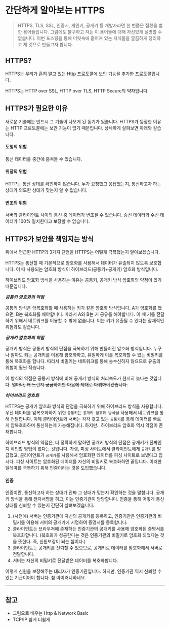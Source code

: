 # 간단하게 알아보는 HTTPS

> HTTPS, TLS, SSL, 인증서, 개인키, 공개키 등 개발자라면 한 번쯤은 접했을 법한 용어들입니다. 그럼에도 불구하고 저는 이 용어들에 대해 자신있게 설명할 수 없습니다. 이번 포스팅을 통해 머릿속에 흩어져 있는 지식들을 깔끔하게 정리하고 제 것으로 만들고자 합니다.


## HTTPS?
HTTPS는 우리가 흔히 알고 있는 Http 프로토콜에 보안 기능을 추가한 프로토콜입니다.

HTTPS는 HTTP over SSL, HTTP over TLS, HTTP Secure의 약자입니다.


## HTTPS가 필요한 이유
새로운 기술에는 반드시 그 기술이 나오게 된 동기가 있습니다. HTTPS가 등장한 이유는 HTTP 프로토콜에는 보안 기능이 없기 때문입니다. 상세하게 살펴보면 아래와 같습니다.

#### 도청의 위험
통신 데이터를 중간에 훔쳐볼 수 있습니다.

#### 위장의 위험
HTTP는 통신 상대를 확인하지 않습니다. 누가 요청했고 응답했는지, 통신하고자 하는 상대가 의도한 상대가 맞는지 알 수 없습니다.

#### 변조의 위험
서버와 클라이언트 사이의 통신 중 데이터가 변조될 수 있습니다. 송신 데이터와 수신 데이터가 100% 일치한다고 보장할 수 없습니다.


## HTTPS가 보안을 책임지는 방식
위에서 언급한 HTTP의 3가지 단점을 HTTPS는 어떻게 극복했는지 알아보겠습니다.

HTTPS는 통신할 때 기본적으로 암호화를 사용해서 데이터가 유출되지 않도록 보호합니다. 이 때 사용되는 암호화 방식이 하이브리드(공통키+공개키) 암호화 방식입니다. 

하이브리드 암호화 방식을 사용하는 이유는 공통키, 공개키 방식 암호화의 약점이 있기 때문입니다.

***공통키 암호화의 약점***

공통키 방식은 암복호화할 때 사용하는 키가 같은 암호화 방식입니다. A가 암호화를 했으면, B는 복호화를 해야합니다. 따라서 A와 B는 키 공유를 해야합니다. 이 때 키를 전달하기 위해서 네트워크를 이용할 수 밖에 없습니다. 이는 키가 유출될 수 있다는 잠재적인 위험과도 같습니다. 

***공개키 암호화의 약점***

공개키 방식은 공통키 방식의 단점을 극복하기 위해 만들어진 암호화 방식입니다. 누구나 알아도 되는 공개키를 이용해 암호화하고, 유일하게 이를 복호화할 수 있는 비밀키를 통해 복호화를 합니다. 따라서 비밀키는 네트워크를 통해 송수신하지 않으므로 유출의 위험이 훨씬 적습니다.

이 방식의 약점은 공통키 방식에 비해 공개키 방식의 처리속도가 현저히 늦다는 것입니다. ~~얼마나, 왜 느린지 궁금하지만 다음에 제대로 다뤄봐야겠습니다.~~ 

***하이브리드 암호화***

HTTPS는 공개키 암호화 방식의 단점을 극복하기 위해 하이브리드 방식을 사용합니다. 우선 데이터를 암복호화하기 위한 `공통키`는 `공개키 암호화 방식`을 사용해서 네트워크를 통해 전달합니다. 이제 클라이언트와 서버는 각각 갖고 있는 `공통키`를 통해 데이터를 빠르게 암복호화하며 통신하는게 가능해집니다. 하지만.. 하이브리드 암호화 역시 약점이 존재합니다.

하이브리드 방식의 약점은, 더 정확하게 말하면 공개키 방식의 단점은 공개키가 진짜인지 확인할 방법이 없다는 것입니다. 가령, 피싱 사이트에서 클라이언트에게 `공개키`를 발급했고, 클라이언트가 `공개키`를 사용해서 암호화한 데이터를 피싱 사이트로 보냈다고 칩시다. 피싱 사이트는 암호화된 데이터를 자신의 비밀키로 복호화하면 끝입니다. 이러한 딜레마를 극복하기 위해 인증이라는 것을 도입했습니다.

#### 인증
인증이란, 통신하고자 하는 상대가 진짜 그 상대가 맞는지 확인하는 것을 말합니다. 공개키 방식을 통해 전자서명을 하고, 이는 인증기관이 담당합니다. 인증을 통해 어떻게 통신 상대를 신뢰할 수 있는지 간단히 살펴보겠습니다.

1. (사전에) 서버는 인증기관에 자신의 공개키를 등록하고, 인증기관은 인증기관의 비밀키를 이용해 서버의 공개키에 서명하여 증명서를 등록합니다.
2. 클라이언트는 브라우저에 존재하는 인증기관의 공개키를 사용해 암호화된 증명서를 복호화합니다. (복호화가 성공한다는 것은 인증기관의 비밀키로 암호화 되었다는 것을 뜻한다. 즉, 신원보장이 되는 셈이다.)
3. 클라이언트는 공개키를 신뢰할 수 있으므로, 공개키로 데이터를 암호화해서 서버로 전달합니다.
4. 서버는 자신의 비밀키로 전달받은 데이터를 복호화합니다.

이렇게 신원을 보장해주는 대리자가 인증기관입니다. 하지만, 인증기관 역시 신뢰할 수 있는 기관이어야 합니다. 참 아이러니하네요.

---

## 참고

- 그림으로 배우는 Http & Network Basic
- TCP/IP 쉽게 더쉽게